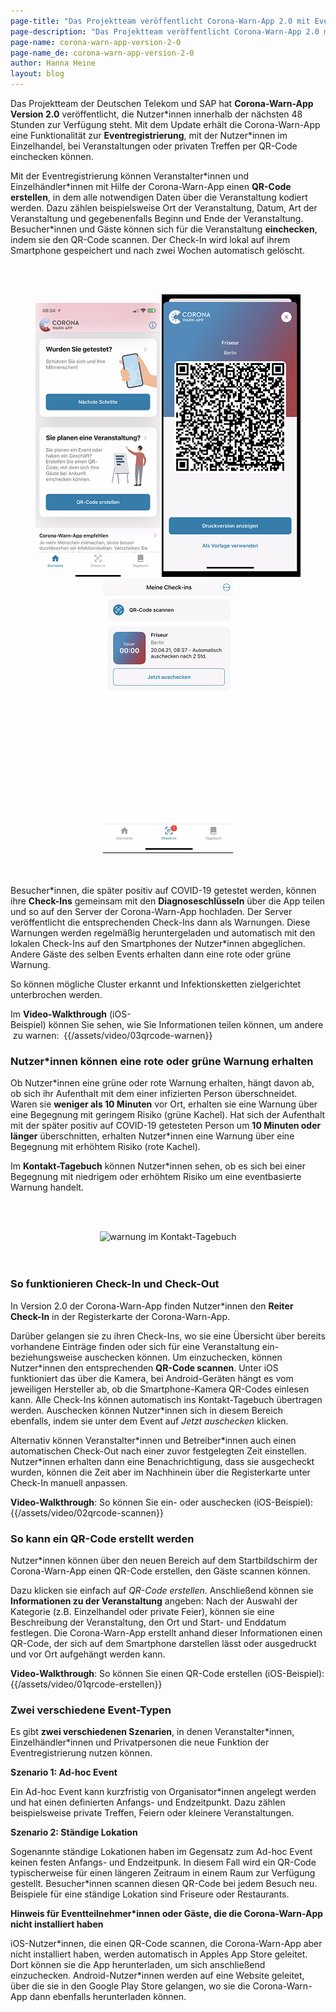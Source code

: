 ```yaml
---
page-title: "Das Projektteam veröffentlicht Corona-Warn-App 2.0 mit Eventregistrierung"
page-description: "Das Projektteam veröffentlicht Corona-Warn-App 2.0 mit Eventregistrierung"
page-name: corona-warn-app-version-2-0
page-name_de: corona-warn-app-version-2-0
author: Hanna Heine
layout: blog
---
```


Das Projektteam der Deutschen Telekom und SAP hat **Corona-Warn-App Version 2.0** veröffentlicht, die Nutzer\*innen innerhalb der nächsten 48 Stunden zur Verfügung steht. Mit dem Update erhält die Corona-Warn-App eine Funktionalität zur **Eventregistrierung**, mit der Nutzer*innen im Einzelhandel, bei Veranstaltungen  oder privaten Treffen per QR-Code einchecken können.

<!-- overview -->

Mit der Eventregistrierung können Veranstalter\*innen und Einzelhändler\*innen mit Hilfe der Corona-Warn-App einen **QR-Code erstellen**, in dem alle notwendigen Daten über die Veranstaltung kodiert werden. Dazu zählen beispielsweise Ort der Veranstaltung, Datum, Art der Veranstaltung und gegebenenfalls Beginn und Ende der Veranstaltung. Besucher\*innen und Gäste können sich für die Veranstaltung **einchecken**, indem sie den QR-Code scannen. Der Check-In wird lokal auf ihrem Smartphone gespeichert und nach zwei Wochen automatisch gelöscht. 

<br></br>
<center> <img src="./startbildschirm.png" title="QR Code" style="align: center">  <img src="./qr-code.png" title="QR Code" style="align: center"> <img src="./check-in(4).png" title="Persönliche Check-Ins" style="align: center"></center>
<br></br>

Besucher\*innen, die später positiv auf COVID-19 getestet werden, können ihre **Check-Ins** gemeinsam mit den **Diagnoseschlüsseln** über die App teilen und so auf den Server der Corona-Warn-App hochladen. Der Server veröffentlicht die entsprechenden Check-Ins dann als Warnungen. Diese Warnungen werden regelmäßig heruntergeladen und automatisch mit den lokalen Check-Ins auf den Smartphones der Nutzer*innen abgeglichen. Andere Gäste des selben Events erhalten dann eine rote oder grüne Warnung. 

So können mögliche Cluster erkannt und Infektionsketten zielgerichtet unterbrochen werden.

Im **Video-Walkthrough** (iOS-Beispiel) können Sie sehen, wie Sie Informationen teilen können, um andere zu warnen: 
{{/assets/video/03qrcode-warnen}}

### Nutzer\*innen können eine rote oder grüne Warnung erhalten

Ob Nutzer\*innen eine grüne oder rote Warnung erhalten, hängt davon ab, ob sich ihr Aufenthalt mit dem einer infizierten Person überschneidet. Waren sie **weniger als 10 Minuten** vor Ort, erhalten sie eine Warnung über eine Begegnung mit geringem Risiko (grüne Kachel). Hat sich der Aufenthalt mit der später positiv auf COVID-19 getesteten Person um **10 Minuten oder länger** überschnitten, erhalten Nutzer\*innen eine Warnung über eine Begegnung mit erhöhtem Risiko (rote Kachel). 

Im **Kontakt-Tagebuch** können Nutzer\*innen sehen, ob es sich bei einer Begegnung mit niedrigem oder erhöhtem Risiko um eine eventbasierte Warnung handelt.

<br></br>
<center> <img src="./erhöhtes-risiko-tagebuch.png" title="warnung im Kontakt-Tagebuch" style="align: center"> </center>
<br></br>


### So funktionieren Check-In und Check-Out 

In Version 2.0 der Corona-Warn-App finden Nutzer\*innen den **Reiter Check-In** in der Registerkarte der Corona-Warn-App. 

Darüber gelangen sie zu ihren Check-Ins, wo sie eine Übersicht über bereits vorhandene Einträge finden oder sich für eine Veranstaltung ein- beziehungsweise auschecken können. Um einzuchecken, können Nutzer\*innen den entsprechenden **QR-Code scannen**. Unter iOS funktioniert das über die Kamera, bei Android-Geräten hängt es vom jeweiligen Hersteller ab, ob die Smartphone-Kamera QR-Codes einlesen kann. Alle Check-Ins können automatisch ins Kontakt-Tagebuch übertragen werden. Auschecken können Nutzer\*innen sich in diesem Bereich ebenfalls, indem sie unter dem Event auf *Jetzt auschecken* klicken. 

Alternativ können Veranstalter\*innen und Betreiber\*innen auch einen automatischen Check-Out nach einer zuvor festgelegten Zeit einstellen. Nutzer\*innen erhalten dann eine Benachrichtigung, dass sie ausgecheckt wurden, können die Zeit aber im Nachhinein über die Registerkarte unter Check-In manuell anpassen.

**Video-Walkthrough**: So können Sie ein- oder auschecken (iOS-Beispiel):
{{/assets/video/02qrcode-scannen}}

### So kann ein QR-Code erstellt werden

Nutzer\*innen können über den neuen Bereich auf dem Startbildschirm der Corona-Warn-App einen QR-Code erstellen, den Gäste scannen können. 

Dazu klicken sie einfach auf *QR-Code erstellen*. Anschließend können sie **Informationen zu der Veranstaltung** angeben: Nach der Auswahl der Kategorie  (z.B. Einzelhandel oder private Feier), können sie eine Beschreibung der Veranstaltung, den Ort und Start- und Enddatum festlegen. Die Corona-Warn-App erstellt anhand dieser Informationen einen QR-Code, der sich auf dem Smartphone darstellen lässt oder ausgedruckt und vor Ort aufgehängt werden kann. 

**Video-Walkthrough**: So können Sie einen QR-Code erstellen (iOS-Beispiel):
{{/assets/video/01qrcode-erstellen}}

### Zwei verschiedene Event-Typen

Es gibt **zwei verschiedenen Szenarien**, in denen Veranstalter\*innen, Einzelhändler\*innen und Privatpersonen die neue Funktion der Eventregistrierung nutzen können. 

**Szenario 1: Ad-hoc Event**

Ein Ad-hoc Event kann kurzfristig von Organisator\*innen angelegt werden und hat einen definierten Anfangs- und Endzeitpunkt. Dazu zählen beispielsweise private Treffen, Feiern oder kleinere Veranstaltungen. 

**Szenario 2: Ständige Lokation**

Sogenannte ständige Lokationen haben im Gegensatz zum Ad-hoc Event keinen festen Anfangs- und Endzeitpunk. In diesem Fall wird ein QR-Code typischerweise für einen längeren Zeitraum in einem Raum zur Verfügung gestellt. Besucher\*innen scannen diesen QR-Code bei jedem Besuch neu. Beispiele für eine ständige Lokation sind Friseure oder Restaurants.



**Hinweis für Eventteilnehmer\*innen oder Gäste, die die Corona-Warn-App nicht installiert haben**

iOS-Nutzer\*innen, die einen QR-Code scannen, die Corona-Warn-App aber nicht installiert haben, werden automatisch in Apples App Store geleitet. Dort können sie die App herunterladen, um sich anschließend einzuchecken. Android-Nutzer\*innen werden auf eine Website geleitet, über die sie in den Google Play Store gelangen, wo sie die Corona-Warn-App dann ebenfalls herunterladen können.
